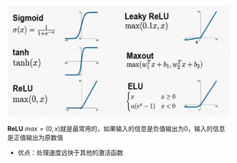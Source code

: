 ![](../attachment/激活函数.png)

**ReLU** $max=(0,x)$就是最常用的，如果输入的信息是负值输出为0，输入的信息是正值输出为原数值

* 优点：处理速度远快于其他的激活函数